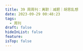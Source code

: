 ```yaml
---
title: 39 周周刊：离职｜减肥｜胡思乱想
date: 2023-09-29 00:48:23
tags:
  - 周刊
draft: false
hideInList: false
feature: 
isTop: false
---
```





<!--more-->